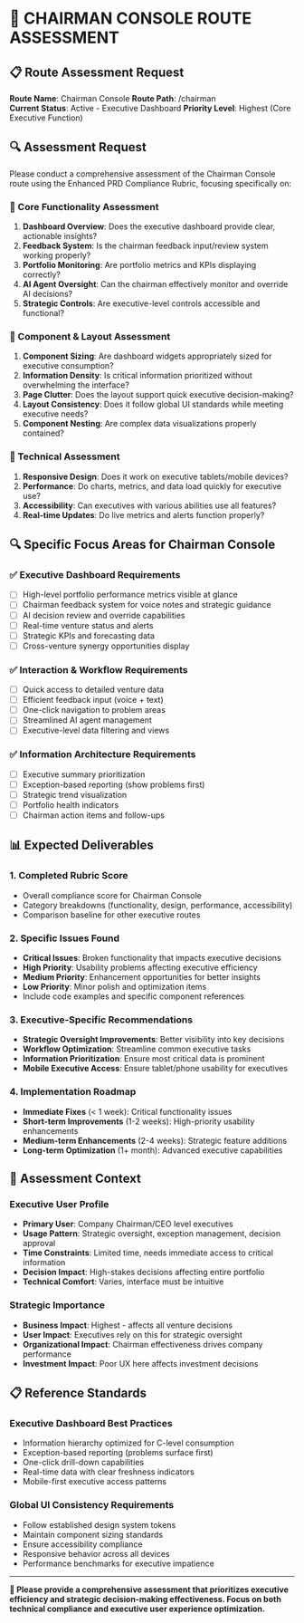 # **🎯 CHAIRMAN CONSOLE ROUTE ASSESSMENT**

## **📋 Route Assessment Request**

**Route Name**: Chairman Console
**Route Path**: /chairman  
**Current Status**: Active - Executive Dashboard
**Priority Level**: Highest (Core Executive Function)

## **🔍 Assessment Request**

Please conduct a comprehensive assessment of the Chairman Console route using the Enhanced PRD Compliance Rubric, focusing specifically on:

### **🎯 Core Functionality Assessment**
1. **Dashboard Overview**: Does the executive dashboard provide clear, actionable insights?
2. **Feedback System**: Is the chairman feedback input/review system working properly?
3. **Portfolio Monitoring**: Are portfolio metrics and KPIs displaying correctly?
4. **AI Agent Oversight**: Can the chairman effectively monitor and override AI decisions?
5. **Strategic Controls**: Are executive-level controls accessible and functional?

### **📏 Component & Layout Assessment**
1. **Component Sizing**: Are dashboard widgets appropriately sized for executive consumption?
2. **Information Density**: Is critical information prioritized without overwhelming the interface?
3. **Page Clutter**: Does the layout support quick executive decision-making?
4. **Layout Consistency**: Does it follow global UI standards while meeting executive needs?
5. **Component Nesting**: Are complex data visualizations properly contained?

### **📱 Technical Assessment**
1. **Responsive Design**: Does it work on executive tablets/mobile devices?
2. **Performance**: Do charts, metrics, and data load quickly for executive use?
3. **Accessibility**: Can executives with various abilities use all features?
4. **Real-time Updates**: Do live metrics and alerts function properly?

## **🔍 Specific Focus Areas for Chairman Console**

### **✅ Executive Dashboard Requirements**
- [ ] High-level portfolio performance metrics visible at glance
- [ ] Chairman feedback system for voice notes and strategic guidance  
- [ ] AI decision review and override capabilities
- [ ] Real-time venture status and alerts
- [ ] Strategic KPIs and forecasting data
- [ ] Cross-venture synergy opportunities display

### **✅ Interaction & Workflow Requirements**
- [ ] Quick access to detailed venture data
- [ ] Efficient feedback input (voice + text)
- [ ] One-click navigation to problem areas
- [ ] Streamlined AI agent management
- [ ] Executive-level data filtering and views

### **✅ Information Architecture Requirements**  
- [ ] Executive summary prioritization
- [ ] Exception-based reporting (show problems first)
- [ ] Strategic trend visualization
- [ ] Portfolio health indicators
- [ ] Chairman action items and follow-ups

## **📊 Expected Deliverables**

### **1. Completed Rubric Score**
- Overall compliance score for Chairman Console
- Category breakdowns (functionality, design, performance, accessibility)
- Comparison baseline for other executive routes

### **2. Specific Issues Found**
- **Critical Issues**: Broken functionality that impacts executive decisions
- **High Priority**: Usability problems affecting executive efficiency  
- **Medium Priority**: Enhancement opportunities for better insights
- **Low Priority**: Minor polish and optimization items
- Include code examples and specific component references

### **3. Executive-Specific Recommendations**
- **Strategic Oversight Improvements**: Better visibility into key decisions
- **Workflow Optimization**: Streamline common executive tasks
- **Information Prioritization**: Ensure most critical data is prominent
- **Mobile Executive Access**: Ensure tablet/phone usability for executives

### **4. Implementation Roadmap**
- **Immediate Fixes** (< 1 week): Critical functionality issues
- **Short-term Improvements** (1-2 weeks): High-priority usability enhancements
- **Medium-term Enhancements** (2-4 weeks): Strategic feature additions
- **Long-term Optimization** (1+ month): Advanced executive capabilities

## **🎯 Assessment Context**

### **Executive User Profile**
- **Primary User**: Company Chairman/CEO level executives
- **Usage Pattern**: Strategic oversight, exception management, decision approval
- **Time Constraints**: Limited time, needs immediate access to critical information
- **Decision Impact**: High-stakes decisions affecting entire portfolio
- **Technical Comfort**: Varies, interface must be intuitive

### **Strategic Importance**
- **Business Impact**: Highest - affects all venture decisions
- **User Impact**: Executives rely on this for strategic oversight
- **Organizational Impact**: Chairman effectiveness drives company performance
- **Investment Impact**: Poor UX here affects investment decisions

## **📋 Reference Standards**

### **Executive Dashboard Best Practices**
- Information hierarchy optimized for C-level consumption
- Exception-based reporting (problems surface first)
- One-click drill-down capabilities  
- Real-time data with clear freshness indicators
- Mobile-first executive access patterns

### **Global UI Consistency Requirements**
- Follow established design system tokens
- Maintain component sizing standards
- Ensure accessibility compliance
- Responsive behavior across all devices
- Performance benchmarks for executive impatience

---

**🚀 Please provide a comprehensive assessment that prioritizes executive efficiency and strategic decision-making effectiveness. Focus on both technical compliance and executive user experience optimization.**